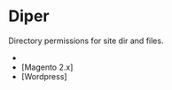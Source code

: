 # Diper

Directory permissions for site dir and files.

 * [Magento 1.x]: /magento2.md
 * [Magento 2.x]
 * [Wordpress]
 
